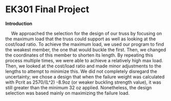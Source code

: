 # EK301 Final Project

**Introduction**

&emsp; We approached the selection for the design of our truss by focusing on the maximum load
that the truss could support as well as looking at the cost/load ratio. To achieve the maximum
load, we used our program to find the weakest member, the one that would buckle the first. Then,
we changed the coordinates of this member to shorten its length. By repeating this process
multiple times, we were able to achieve a relatively high max load. Then, we looked at the
cost/load ratio and made minor adjustments to the lengths to attempt to minimize this. We did not
completely disregard the uncertainty; we chose a design that when the failure weight was
calculated with Pcrit as 2570/(L^2) -8.9oz (or weaker buckling strength value), it was still
greater than the minimum 32 oz applied. Nonetheless, the design selection was based mainly on
maximizing the failure load.
